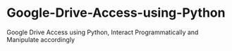 # Google-Drive-Access-using-Python
Google Drive Access using Python, Interact Programmatically and Manipulate accordingly
